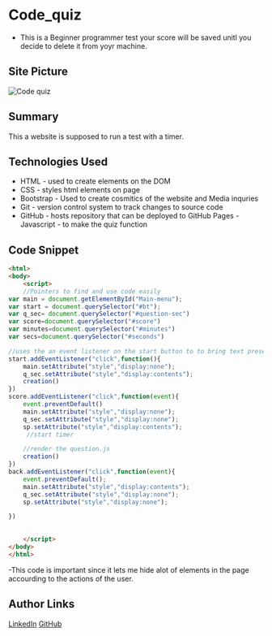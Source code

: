 # Code_quiz
- This is a Beginner programmer test your score will be saved unitl you decide to delete it from yoyr machine.
## Site Picture
![Code quiz](assets/img/CodeQuiz.gif)

## Summary 
This a website is supposed to run a test with a timer.

## Technologies Used
- HTML - used to create elements on the DOM
- CSS - styles html elements on page
- Bootstrap - Used to create cosmitics of the      website and Media inquries
- Git - version control system to track changes to source code
- GitHub - hosts repository that can be deployed to GitHub Pages
-Javascript - to make the quiz function


## Code Snippet
```html
<html>
<body>
    <script>
    //Pointers to find and use code easily
var main = document.getElementById("Main-menu");
var start = document.querySelector("#bt");
var q_sec= document.querySelector("#question-sec")
var score=document.querySelector("#score")
var minutes=document.querySelector("#minutes")
var secs=document.querySelector("#seconds")

//uses the an event listener on the start button to to bring text present
start.addEventListener("click",function(){
    main.setAttribute("style","display:none");
    q_sec.setAttribute("style","display:contents");
    creation()    
})
score.addEventListener("click",function(event){
    event.preventDefault()
    main.setAttribute("style","display:none");
    q_sec.setAttribute("style","display:none");
    sp.setAttribute("style","display:contents");
     //start timer

    //render the question.js
    creation()
})
back.addEventListener("click",function(event){
    event.preventDefault();
    main.setAttribute("style","display:contents");
    q_sec.setAttribute("style","display:none");
    sp.setAttribute("style","display:none");

})
    
    
    </script>
</body>
</html>
```
-This code is important since it lets me hide alot of elements in the page accourding to the actions of the user.
 
## Author Links
[LinkedIn](linkedin.com/in/andres-felipe-jimenez-ferreira-b67a35192)
[GitHub](https://github.com/AndresF97)